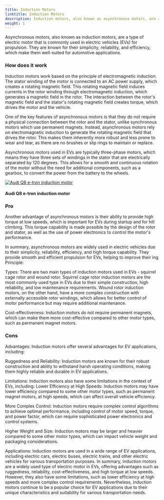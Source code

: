 ```yaml
---
title: Induction Motors
linktitle: Induction Motors
description: Induction motors, also known as asynchronous motors, are a type of electric motor that is widely used in electric vehicles (EVs) for their unique characteristics and advantages. 
weight: 1
---
```

<!-- markdownlint-disable MD033 -->

Asynchronous motors, also known as induction motors, are a type of electric motor that is commonly used in electric vehicles (EVs) for propulsion. They are known for their simplicity, reliability, and efficiency, which make them well-suited for automotive applications.

### How does it work

Induction motors work based on the principle of electromagnetic induction. The stator winding of the motor is connected to an AC power supply, which creates a rotating magnetic field. This rotating magnetic field induces currents in the rotor winding through electromagnetic induction, which generates a magnetic field in the rotor. The interaction between the rotor's magnetic field and the stator's rotating magnetic field creates torque, which drives the motor and the vehicle.

One of the key features of asynchronous motors is that they do not require a physical connection between the rotor and the stator, unlike synchronous motors which use permanent magnets. Instead, asynchronous motors rely on electromagnetic induction to generate the rotating magnetic field that drives the rotor. This makes them inherently more robust and less prone to wear and tear, as there are no brushes or slip rings to maintain or replace.

Asynchronous motors used in EVs are typically three-phase motors, which means they have three sets of windings in the stator that are electrically separated by 120 degrees. This allows for a smooth and continuous rotation of the motor without the need for additional components, such as a gearbox, to convert the power from the battery to the wheels.

<figur>
    <a href="https://media.evkx.net/multimedia/technology/motors/asyncronmotor.jpg">
        <img src="https://media.evkx.net/multimedia/technology/motors/asyncronmotor_st.jpg" alt="Audi Q8 e-tron induction motor" title="Audi Q8 e-tron induction motor">
    </a>
    <figcaption><h4>Audi Q8 e-tron induction motor</h4></figcaption>
</figur>




### Pro

Another advantage of asynchronous motors is their ability to provide high torque at low speeds, which is important for EVs during startup and for hill climbing. This torque capability is made possible by the design of the rotor and stator, as well as the use of power electronics to control the motor's performance.

In summary, asynchronous motors are widely used in electric vehicles due to their simplicity, reliability, efficiency, and high torque capability. They provide smooth and efficient propulsion for EVs, helping to improve their
ing Principle:

Types: There are two main types of induction motors used in EVs - squirrel cage rotor and wound rotor. Squirrel cage rotor induction motors are the most commonly used type in EVs due to their simple construction, high reliability, and low maintenance requirements. Wound rotor induction motors, on the other hand, have a more complex construction with externally accessible rotor windings, which allows for better control of motor performance but may require additional maintenance.


Cost-effectiveness: Induction motors do not require permanent magnets, which can make them more cost-effective compared to other motor types, such as permanent magnet motors.



### Cons

Advantages: Induction motors offer several advantages for EV applications, including:

Ruggedness and Reliability: Induction motors are known for their robust construction and ability to withstand harsh operating conditions, making them highly reliable and durable in EV applications.


Limitations: Induction motors also have some limitations in the context of EVs, including:
Lower Efficiency at High Speeds: Induction motors may have lower efficiency compared to some other motor types, such as permanent magnet motors, at high speeds, which can affect overall vehicle efficiency.

More Complex Control: Induction motors require complex control algorithms to achieve optimal performance, including control of motor speed, torque, and power factor, which can require sophisticated power electronics and control systems.

Higher Weight and Size: Induction motors may be larger and heavier compared to some other motor types, which can impact vehicle weight and packaging considerations.

Applications: Induction motors are used in a wide range of EV applications, including electric cars, electric buses, electric trains, and other electric vehicles for various transportation purposes.
In summary, induction motors are a widely used type of electric motor in EVs, offering advantages such as ruggedness, reliability, cost-effectiveness, and high torque at low speeds. However, they also have some limitations, such as lower efficiency at high speeds and more complex control requirements. Nevertheless, induction motors continue to be a popular choice for EV applications due to their unique characteristics and suitability for various transportation needs.

